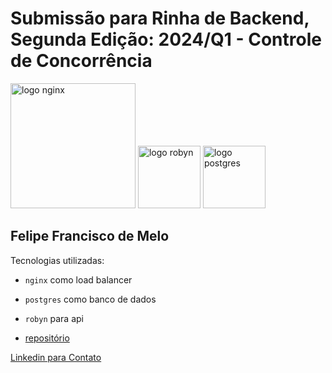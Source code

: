 # Submissão para Rinha de Backend, Segunda Edição: 2024/Q1 - Controle de Concorrência


<img src="https://upload.wikimedia.org/wikipedia/commons/c/c5/Nginx_logo.svg" alt="logo nginx" width="200" height="auto">
<img src="https://user-images.githubusercontent.com/29942790/140995889-5d91dcff-3aa7-4cfb-8a90-2cddf1337dca.png" alt="logo robyn" width="100" height="auto">
<img src="https://upload.wikimedia.org/wikipedia/commons/2/29/Postgresql_elephant.svg" alt="logo postgres" width="100" height="auto">


## Felipe Francisco de Melo
Tecnologias utilizadas:
- `nginx` como load balancer
- `postgres` como banco de dados
- `robyn` para api

- [repositório](https://github.com/felipefrmelo/rinha-backend-q1)

[Linkedin para Contato](https://www.linkedin.com/in/felipe-francisco-de-melo/)

